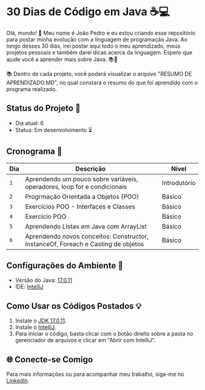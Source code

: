 <p align="center">

# 30 Dias de Código em Java :coffee::computer:

Olá, mundo! :wave: Meu nome é João Pedro e eu estou criando esse repositório para postar minha evolução com a linguagem de programação Java. Ao longo desses 30 dias, irei postar aqui todo o meu aprendizado, meus projetos pessoais e também darei dicas acerca da linguagem. Espero que ajude você a aprender mais sobre Java. :books::rocket:

 :books: Dentro de cada projeto, você poderá visualizar o arquivo "RESUMO DE APRENDIZADO.MD", no qual constará o resumo do que foi aprendido com o programa realizado.

## Status do Projeto :construction:

- Dia atual: 6
- Status: Em desenvolvimento :hourglass_flowing_sand:

## Cronograma :calendar:

| Dia | Descrição | Nível |
| --- | --------- | ----- |
| `1`   |Aprendendo um pouco sobre variáveis, operadores, loop for e condicionais           |   Introdutório   |
| `2`  | Progrmação Orientada a Objetos (POO)       |  Básico     |
| `3`  | Exercícios POO - Interfaces e Classes        | Básico      |
| `4`  | Exercício POO          | Básico      |
| `5`  | Aprendendo Listas em Java com ArrayList       |   Básico    |
| `6`  | Aprendendo novos conceitos: Constructor, InstanceOf, Foreach e Casting de objetos          |  Básico     |


## Configurações do Ambiente :wrench:

- Versão do Java: [17.0.11](https://www.oracle.com/java/technologies/downloads/)
- IDE: [IntelliJ](https://www.jetbrains.com/idea/download/?fromIDE=)

## Como Usar os Códigos Postados :bulb:

1. Instale o [JDK 17.0.11](https://www.oracle.com/java/technologies/downloads/).
2. Instale o [IntelliJ](https://www.jetbrains.com/idea/download/?fromIDE=).
3. Para iniciar o código, basta clicar com o botão direito sobre a pasta no gerenciador de arquivos e clicar em "Abrir com IntelliJ".

## 🌐 Conecte-se Comigo

Para mais informações ou para acompanhar meu trabalho, siga-me no [LinkedIn](https://www.linkedin.com/in/joao-pedro-gon%C3%A7alves-viana-de-souza-a33a84242/).


</p>
